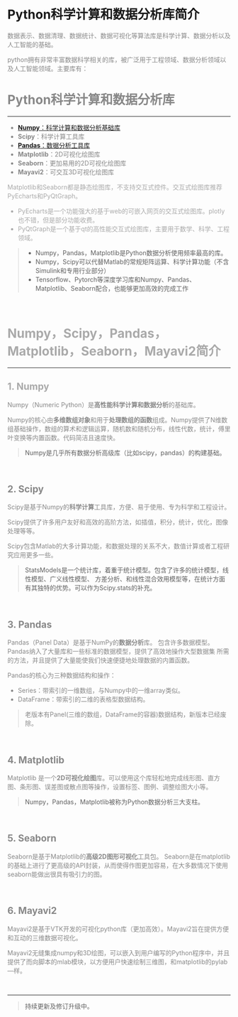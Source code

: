 # Python科学计算和数据分析库简介



<font color=#888>数据表示、数据清理、数据统计、数据可视化等算法库是科学计算、数据分析以及人工智能的基础。

<font color=#888>python拥有非常丰富数据科学相关的库，被广泛用于工程领域、数据分析领域以及人工智能领域。主要库有：

# **Python科学计算和数据分析库**

<hr>

+ [**Numpy**：科学计算和数据分析基础库](https://blog.csdn.net/hustlei/article/details/122005976)
+ **Scipy**：科学计算工具库
+ [**Pandas**：数据分析工具库](https://blog.csdn.net/hustlei/article/details/122178919)
+ **Matplotlib**：2D可视化绘图库
+ **Seaborn**：更加易用的2D可视化绘图库
+ **Mayavi2**：可交互3D可视化绘图库

<font color=#AAA>Matplotlib和Seaborn都是静态绘图库，不支持交互式控件。交互式绘图库推荐PyEcharts和PyQtGraph。
+ <font color=#AAA>PyEcharts是一个功能强大的基于web的可嵌入网页的交互式绘图库。plotly也不错，但是部分功能收费。
+  <font color=#AAA>PyQtGraph是一个基于qt的高性能交互式绘图库，主要用于数学、科学、工程领域。

> + Numpy，Pandas，Matplotlib是Python数据分析使用频率最高的库。
> + Numpy，Scipy可以代替Matlab的常规矩阵运算、科学计算功能（不含Simulink和专用行业部分）
> + Tensorflow、Pytorch等深度学习库和Numpy、Pandas、Matplotlib、Seaborn配合，也能够更加高效的完成工作

<br>

# **Numpy，Scipy，Pandas，Matplotlib，Seaborn，Mayavi2简介**
<hr>

## 1. **Numpy**
<font color=#888>Numpy（Numeric Python）是**高性能科学计算和数据分析**的基础库。

<font color=#888>Numpy的核心由**多维数组对象**和用于**处理数组的函数**组成。Numpy提供了N维数组基础操作，数组的算术和逻辑运算，随机数和随机分布，线性代数，统计，傅里叶变换等内置函数。代码简洁且速度快。

> Numpy是几乎所有数据分析高级库（比如scipy，pandas）的构建基础。

<br>

## 2. **Scipy**

<font color=#888>Scipy是基于Numpy的**科学计算**工具库，方便、易于使用、专为科学和工程设计。

<font color=#888>Scipy提供了许多用户友好和高效的高阶方法，如插值，积分，统计，优化，图像处理等等。

<font color=#888>Scipy包含Matlab的大多计算功能，和数据处理的关系不大，数值计算或者工程研究应用更多一些。

> StatsModels是一个统计库，着重于统计模型。包含了许多的统计模型，线性模型、广义线性模型、
> 方差分析、和线性混合效用模型等，在统计方面有其独特的优势。可以作为Scipy.stats的补充。

<br>

## 3. **Pandas**

<font color=#888>Pandas（Panel Data）是基于NumPy的**数据分析**库。 包含许多数据模型。Pandas纳入了大量库和一些标准的数据模型，提供了高效地操作大型数据集
所需的方法，并且提供了大量能使我们快速便捷地处理数据的内置函数。

<font color=#888>Pandas的核心为三种数据结构和操作：

+ <font color=#888>Series：带索引的一维数组，与Numpy中的一维array类似。
+ <font color=#888>DataFrame：带索引的二维的表格型数据结构。

> <font color=#888>老版本有Panel(三维的数组，DataFrame的容器)数据结构，新版本已经废除。

<br>

## 4. **Matplotlib**

<font color=#888>Matplotlib 是一个**2D可视化绘图**库。可以使用这个库轻松地完成线形图、直方图、条形图、误差图或散点图等操作，设置标签、图例、调整绘图大小等。

> Numpy，Pandas，Matplotlib被称为Python数据分析三大支柱。

<br>

## 5. **Seaborn**

<font color=#888>Seaborn是基于Matplotlib的**高级2D图形可视化**工具包。
<font color=#888>Seaborn是在matplotlib的基础上进行了更高级的API封装，从而使得作图更加容易，在大多数情况下使用seaborn能做出很具有吸引力的图。

<br>

## 6. **Mayavi2**

<font color=#888>Mayavi2是基于VTK开发的可视化python库（更加高效）。Mayavi2旨在提供方便和互动的三维数据可视化。

<font color=#888>Mayavi2无缝集成numpy和3D绘图，可以嵌入到用户编写的Python程序中，并且提供了而向脚本的mlab模块，以方便用户快速绘制三维图，和matplotlib的pylab—样。


<br>
<hr>

> 持续更新及修订升级中。